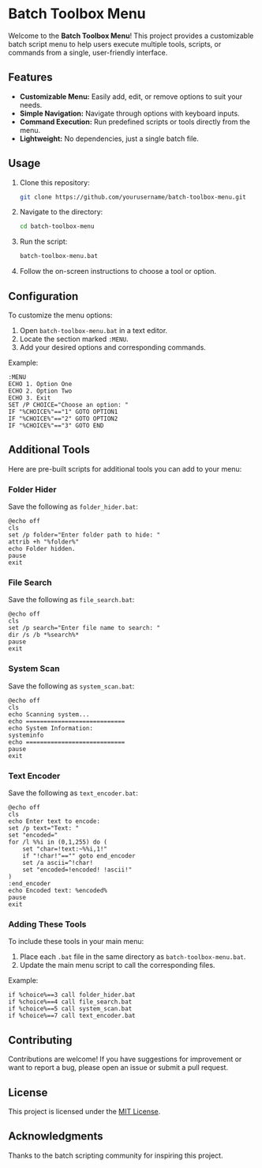 # Batch Toolbox Menu

Welcome to the **Batch Toolbox Menu**! This project provides a customizable batch script menu to help users execute multiple tools, scripts, or commands from a single, user-friendly interface.

## Features

- **Customizable Menu:** Easily add, edit, or remove options to suit your needs.
- **Simple Navigation:** Navigate through options with keyboard inputs.
- **Command Execution:** Run predefined scripts or tools directly from the menu.
- **Lightweight:** No dependencies, just a single batch file.

## Usage

1. Clone this repository:
   ```bash
   git clone https://github.com/yourusername/batch-toolbox-menu.git
   ```
2. Navigate to the directory:
   ```bash
   cd batch-toolbox-menu
   ```
3. Run the script:
   ```bash
   batch-toolbox-menu.bat
   ```
4. Follow the on-screen instructions to choose a tool or option.

## Configuration

To customize the menu options:

1. Open `batch-toolbox-menu.bat` in a text editor.
2. Locate the section marked `:MENU`.
3. Add your desired options and corresponding commands.

Example:
```batch
:MENU
ECHO 1. Option One
ECHO 2. Option Two
ECHO 3. Exit
SET /P CHOICE="Choose an option: "
IF "%CHOICE%"=="1" GOTO OPTION1
IF "%CHOICE%"=="2" GOTO OPTION2
IF "%CHOICE%"=="3" GOTO END
```  

## Additional Tools

Here are pre-built scripts for additional tools you can add to your menu:

### Folder Hider
Save the following as `folder_hider.bat`:
```batch
@echo off
cls
set /p folder="Enter folder path to hide: "
attrib +h "%folder%"
echo Folder hidden.
pause
exit
```

### File Search
Save the following as `file_search.bat`:
```batch
@echo off
cls
set /p search="Enter file name to search: "
dir /s /b *%search%*
pause
exit
```

### System Scan
Save the following as `system_scan.bat`:
```batch
@echo off
cls
echo Scanning system...
echo ============================
echo System Information:
systeminfo
echo ============================
pause
exit
```

### Text Encoder
Save the following as `text_encoder.bat`:
```batch
@echo off
cls
echo Enter text to encode:
set /p text="Text: "
set "encoded="
for /l %%i in (0,1,255) do (
    set "char=!text:~%%i,1!"
    if "!char!"=="" goto end_encoder
    set /a ascii=^!char!
    set "encoded=!encoded! !ascii!"
)
:end_encoder
echo Encoded text: %encoded%
pause
exit
```

### Adding These Tools

To include these tools in your main menu:

1. Place each `.bat` file in the same directory as `batch-toolbox-menu.bat`.
2. Update the main menu script to call the corresponding files.

Example:
```batch
if %choice%==3 call folder_hider.bat
if %choice%==4 call file_search.bat
if %choice%==5 call system_scan.bat
if %choice%==7 call text_encoder.bat
```

## Contributing

Contributions are welcome! If you have suggestions for improvement or want to report a bug, please open an issue or submit a pull request.

## License

This project is licensed under the [MIT License](LICENSE).

## Acknowledgments

Thanks to the batch scripting community for inspiring this project.
